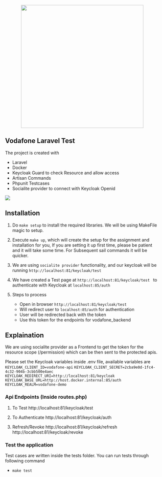 <p align="center"><a href="https://laravel.com" target="_blank"><img src="https://community.vodafone.nl/legacyfs/online/4266iBA0F575FFE7B9392.png" width="400"></a></p>

## Vodafone Laravel Test

The project is created with
- Laravel
- Docker
- Keycloak Guard to check Resource and allow access
- Artisan Commands
- Phpunit Testcases
- Socialite provider to connect with Keycloak Openid


<img src="https://raw.githubusercontent.com/robsontenorio/laravel-keycloak-guard/master/flow.png"/>

## Installation

1. Do  ```make setup``` to install the required libraries. We will be using MakeFile magic to setup.

2. Execute ```make up```, which will create the setup for the assignment and installation for you, If you are setting it up first time, please be patient and it will take some time. For Subsequent sail commands it will be quicker.

5. We are using ```socialite provider``` functionality, and our keycloak will be running ```http://localhost:81/keycloak/test```

6. We have created a Test page at ```http://localhost:81/keycloak/test ``` to authenticate with Keycloak at ```localhost:85/auth``` 

7. Steps to process
   - Open in browser ```http://localhost:81/keycloak/test```
   - Will redirect user to ```localhost:85/auth``` for authentication
   - User will be redirected back with the token
   - Use this token for the endpoints for vodafone_backend


## Explaination

We are using socialite provider as a Frontend to get the token for the resource scope (/permission) which can be then sent to the protected apis. 

Please set the Keycloak variables inside .env file, available variables are
```KEYCLOAK_CLIENT_ID=vodafone-api```
```KEYCLOAK_CLIENT_SECRET=2cba9e0d-1fc4-4c32-904b-3cbb500e4aec```
```KEYCLOAK_REDIRECT_URI=http://localhost:81/keycloak```
```KEYCLOAK_BASE_URL=http://host.docker.internal:85/auth```
```KEYCLOAK_REALM=vodafone-demo```

### Api Endpoints (Inside routes.php)
1) To Test
   http://localhost:81/keycloak/test

2) To Authenticate
   http://localhost:81/keycloak/auth

3) Refresh/Revoke
   http://localhost:81/keycloak/refresh
   http://localhost:81/keycloak/revoke


### Test the application
Test cases are written inside the tests folder. 
You can run tests through following command
- ```make test```




